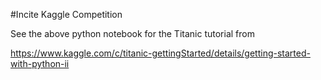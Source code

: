 #Incite Kaggle Competition

See the above python notebook for the Titanic tutorial from 

https://www.kaggle.com/c/titanic-gettingStarted/details/getting-started-with-python-ii

